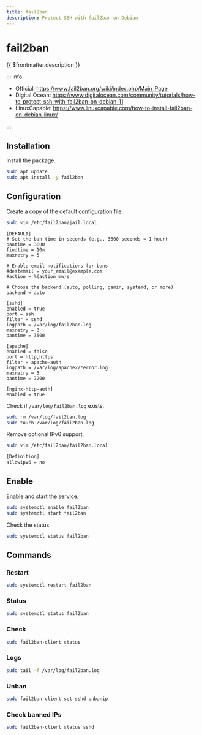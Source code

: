 ```yaml
---
title: fail2ban
description: Protect SSH with fail2ban on Debian
---
```


# fail2ban

{{ $frontmatter.description }}

::: info

- Official: <https://www.fail2ban.org/wiki/index.php/Main_Page>
- Digital Ocean: <https://www.digitalocean.com/community/tutorials/how-to-protect-ssh-with-fail2ban-on-debian-11>
- LinuxCapable: <https://www.linuxcapable.com/how-to-install-fail2ban-on-debian-linux/>

:::

## Installation

Install the package.

```sh
sudo apt update
sudo apt install -y fail2ban
```

## Configuration

Create a copy of the default configuration file.

```sh
sudo vim /etc/fail2ban/jail.local
```

```sh:/etc/fail2ban/jail.local
[DEFAULT]
# Set the ban time in seconds (e.g., 3600 seconds = 1 hour)
bantime = 3600
findtime = 10m
maxretry = 5

# Enable email notifications for bans
#destemail = your_email@example.com
#action = %(action_mw)s

# Choose the backend (auto, polling, gamin, systemd, or more)
backend = auto

[sshd]
enabled = true
port = ssh
filter = sshd
logpath = /var/log/fail2ban.log
maxretry = 3
bantime = 3600

[apache]
enabled = false
port = http,https
filter = apache-auth
logpath = /var/log/apache2/*error.log
maxretry = 5
bantime = 7200

[nginx-http-auth]
enabled = true
```

Check if `/var/log/fail2ban.log` exists.

```sh
sudo rm /var/log/fail2ban.log
sudo touch /var/log/fail2ban.log
```

Remove optional IPv6 support.

```sh
sudo vim /etc/fail2ban/fail2ban.local
```

```sh [/etc/fail2ban/fail2ban.local]
[Definition]
allowipv6 = no
```

## Enable

Enable and start the service.

```sh
sudo systemctl enable fail2ban
sudo systemctl start fail2ban
```

Check the status.

```sh
sudo systemctl status fail2ban
```

## Commands

### Restart

```sh
sudo systemctl restart fail2ban
```

### Status

```sh
sudo systemctl status fail2ban
```

### Check

```sh
sudo fail2ban-client status
```

### Logs

```sh
sudo tail -f /var/log/fail2ban.log
```

### Unban

```sh
sudo fail2ban-client set sshd unbanip
```

### Check banned IPs

```sh
sudo fail2ban-client status sshd
```

